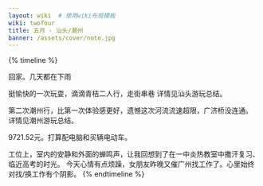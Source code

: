 ```yaml
---
layout: wiki  # 使用wiki布局模板
wiki: twofour
title: 五月 - 汕头/潮州
banner: /assets/cover/note.jpg
---
```


{% timeline %}
<!-- node 2024.4.30-5.05 五一劳动节 -->
回家。几天都在下雨
<!-- node 2024.5.18-5.19 汕头游玩 -->
挺愉快的一次玩耍，滴滴青桔二人行，走街串巷
详情见汕头游玩总结。
<!-- node 2024.5.25-5.26 潮州游玩 -->
第二次潮州行，比第一次体验感更好，遗憾这次河流流速超限，广济桥没连通。
详情见潮州游玩总结。
<!-- node 2024.5.29 公司的人才补租资金到账啦！ -->
9721.52元。打算配电脑和买辆电动车。
<!-- node 2024.5.30 -->
工位上，室内的安静和外面的蝉鸣声，让我回想到了在一中炎热教室中撒汗复习、临近高考的时光。
今天心情有点烦躁，女朋友昨晚又催广州找工作了。心里始终对找/换工作有个阴影。
{% endtimeline %}